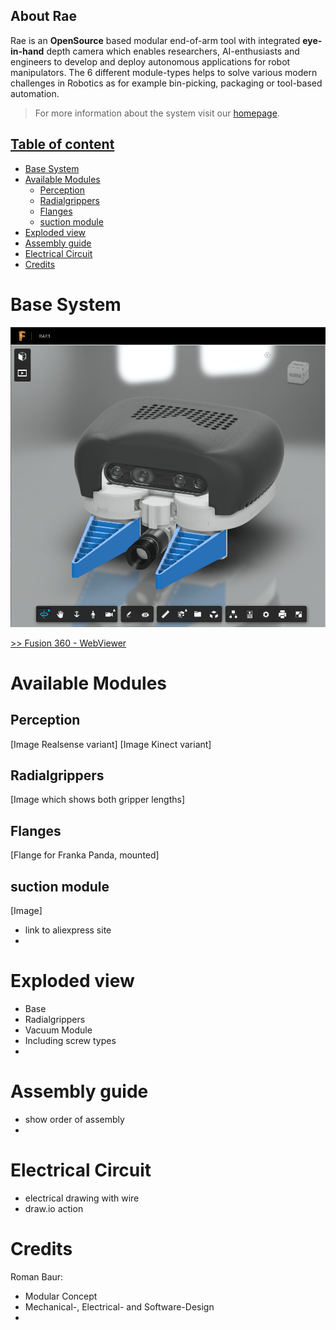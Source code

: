## About Rae
Rae is an __OpenSource__ based modular end-of-arm tool with integrated __eye-in-hand__ depth camera which enables researchers, AI-enthusiasts and engineers to develop and deploy autonomous applications for robot manipulators. The 6 different module-types helps to solve various modern challenges in Robotics as for example bin-picking, packaging or tool-based automation. 
> For more information about the system visit our [homepage](#).

## [Table of content](#table-of-content)

- [Base System](#base-system)
- [Available Modules](#available-modules)
  - [Perception](#perception)
  - [Radialgrippers](#radialgrippers)
  - [Flanges](#flanges)
  - [suction module](#suction-module)
- [Exploded view](#exploded-view)
- [Assembly guide](#assembly-guide)
- [Electrical Circuit](#electrical-circuit)
- [Credits](#credits)


# Base System


<a href="https://a360.co/3othDst">
<img src="imgs\fusion360-webviewer.PNG" alt="Trulli" width="640" height="480"></a>

[>> Fusion 360 - WebViewer](https://a360.co/3othDst)


# Available Modules
## Perception
[Image Realsense variant]
[Image Kinect variant]
## Radialgrippers
[Image which shows both gripper lengths]

## Flanges
[Flange for Franka Panda, mounted]

## suction module
[Image]
* link to aliexpress site
* 

# Exploded view
* Base 
* Radialgrippers
* Vacuum Module
* Including screw types
* 
# Assembly guide
+ show order of assembly
+ 
# Electrical Circuit
+ electrical drawing with wire
+ draw.io action

# Credits
Roman Baur:
* Modular Concept
* Mechanical-, Electrical- and Software-Design
* 
